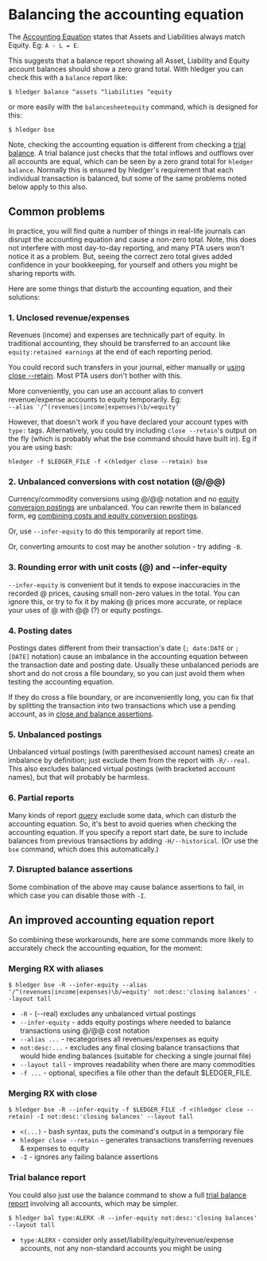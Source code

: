 # Balancing the accounting equation

<div class=pagetoc>

<!-- toc -->
</div>

The [Accounting Equation](https://en.wikipedia.org/wiki/Accounting_equation) 
states that Assets and Liabilities always match Equity. Eg: `A - L = E`. 

This suggests that a balance report showing all Asset,
Liability and Equity account balances should show a zero grand
total. With hledger you can check this with a `balance` report like:

```cli
$ hledger balance ^assets ^liabilities ^equity
```

or more easily with the `balancesheetequity` command, which is designed for this:

```cli
$ hledger bse
```

Note, checking the accounting equation is different from checking a
[trial balance](https://en.wikipedia.org/wiki/Trial_balance).
A trial balance just checks that the total inflows and outflows over all accounts are equal,
which can be seen by a zero grand total for `hledger balance`.
Normally this is ensured by hledger's requirement that each individual transaction is balanced,
but some of the same problems noted below apply to this also.

## Common problems
In practice, you will find quite a number of things in real-life
journals can disrupt the accounting equation and cause a non-zero
total. Note, this does not interfere with most day-to-day reporting,
and many PTA users won't notice it as a problem. But, seeing the
correct zero total gives added confidence in your bookkeeping, for
yourself and others you might be sharing reports with.  

Here are some things that disturb the accounting equation, and their solutions:

### 1. Unclosed revenue/expenses
Revenues (income) and expenses are technically part of
equity. In traditional accounting, they should be transferred to an account like
`equity:retained earnings` at the end of each reporting period. 

You could record such transfers in your journal, either manually or
[using close --retain](hledger.md#example-retain-earnings>).
Most PTA users don't bother with this.

More conveniently, you can use an account alias to convert revenue/expense accounts to equity temporarily. 
Eg:\
`--alias '/^(revenues|income|expenses)\b/=equity'`

However, that doesn't work if you have declared your account types with `type:` tags.
Alternatively, you could try including `close --retain`'s output on the fly (which is probably what the bse command should have built in).
Eg if you are using bash:

`hledger -f $LEDGER_FILE -f <(hledger close --retain) bse`

### 2. Unbalanced conversions with cost notation (@/@@)
Currency/commodity conversions using @/@@ notation and no
[equity conversion postings](hledger.md#equity-conversion-postings) are unbalanced.
You can rewrite them in balanced form, eg
[combining costs and equity conversion postings](hledger.md#combining-costs-and-equity-conversion-postings).

Or, use `--infer-equity` to do this temporarily at report time. 

Or, converting amounts to cost may be another solution - try adding `-B`.

### 3. Rounding error with unit costs (@) and --infer-equity
`--infer-equity` is convenient but it tends to expose inaccuracies in
the recorded @ prices, causing small non-zero values in the total. You
can ignore this, or try to fix it by making @ prices more accurate, or
replace your uses of @ with @@ (?) or equity postings.

### 4. Posting dates
Postings dates different from their transaction's date (`; date:DATE`
or `; [DATE]` notation) cause an imbalance in the accounting equation
between the transaction date and posting date. Usually these unbalanced
periods are short and do not cross a file boundary, so you can just
avoid them when testing the accounting equation.

If they do cross a file boundary, or are inconveniently long, 
you can fix that by splitting the transaction into two transactions 
which use a pending account, as in
[close and balance assertions](hledger.md#close-and-balance-assertions).

### 5. Unbalanced postings
Unbalanced virtual postings (with parenthesised account names)
create an imbalance by definition; just exclude them from the report with
`-R/--real`. This also excludes balanced virtual postings (with
bracketed account names), but that will probably be harmless.

### 6. Partial reports
Many kinds of report [query](#queries) exclude some data, which can disturb the accounting equation.
So, it's best to avoid queries when checking the accounting equation. 
If you specify a report start date, be sure to include
balances from previous transactions by adding `-H/--historical`.
(Or use the `bse` command, which does this automatically.)

### 7. Disrupted balance assertions
Some combination of the above may cause balance assertions to fail, in which case you can disable those with `-I`.

## An improved accounting equation report
So combining these workarounds, 
here are some commands more likely to accurately check the accounting equation,
for the moment:

### Merging RX with aliases

```cli
$ hledger bse -R --infer-equity --alias '/^(revenues|income|expenses)\b/=equity' not:desc:'closing balances' --layout tall
```

- `-R` - (--real) excludes any unbalanced virtual postings
- `--infer-equity` - adds equity postings where needed to balance transactions using @/@@ cost notation
- `--alias ...` - recategorises all revenues/expenses as equity
- `not:desc:...` - excludes any final closing balance transactions that would hide ending balances (suitable for checking a single journal file)
- `--layout tall` - improves readability when there are many commodities
- `-f ...` - optional, specifies a file other than the default $LEDGER_FILE.

### Merging RX with close

```cli
$ hledger bse -R --infer-equity -f $LEDGER_FILE -f <(hledger close --retain) -I not:desc:'closing balances' --layout tall
```
- `<(...)` - bash syntax, puts the command's output in a temporary file
- `hledger close --retain` - generates transactions transferring revenues & expenses to equity
- `-I` - ignores any failing balance assertions

### Trial balance report

You could also just use the balance command to show a full [trial balance report](https://en.wikipedia.org/wiki/Trial_balance) involving all accounts,
which may be simpler. 

```cli
$ hledger bal type:ALERX -R --infer-equity not:desc:'closing balances' --layout tall
```

- `type:ALERX` - consider only asset/liability/equity/revenue/expense accounts, not any non-standard accounts you might be using
